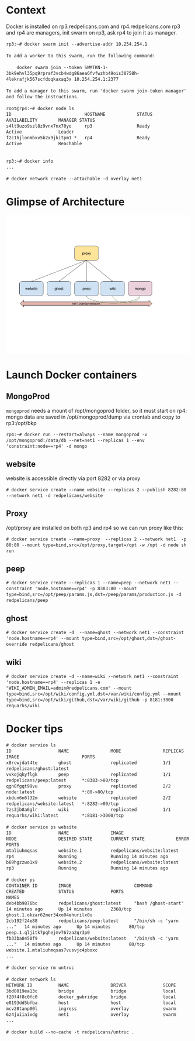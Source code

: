 <!-- TITLE: Docker -->


# Context

Docker is installed on rp3.redpelicans.com and rp4.redpelicans.com
rp3 and rp4 are managers, init swarm on rp3, ask rp4 to join it as manager.

```
rp3:~# docker swarm init --advertise-addr 10.254.254.1

To add a worker to this swarm, run the following command:

    docker swarm join --token SWMTKN-1-3bk9ehvl35pq9rpraf3vcb4wdg86aea6fvfwzhb49ois30758h-4lekrafjk567scfdoqkaxaq3x 10.254.254.1:2377

To add a manager to this swarm, run 'docker swarm join-token manager' and follow the instructions.

root@rp4:~# docker node ls
ID                            HOSTNAME            STATUS              AVAILABILITY        MANAGER STATUS
s4lt9uzo9szl8z9vnx7nx70yo     rp3                 Ready               Active              Leader
f2c1hjlonmbxv5b2x9jkitpm1 *   rp4                 Ready               Active              Reachable


rp3:~# docker info 
...

# docker network create --attachable -d overlay net1
```

# Glimpse of Architecture

![Dessin Sans Titre](/uploads/dessin-sans-titre.jpg "Dessin Sans Titre")

# Launch Docker containers

## MongoProd

`mongoprod` needs a mount of /opt/mongoprod folder, so it must start on rp4:
mongo data are saved in /opt/mongoprod/dump via crontab and copy to rp3:/opt/bkp

```
rp4:~# docker run --restart=always --name mongoprod -v /opt/mongoprod:/data/db --net=net1 --replicas 1 --env 'constraint:node==rp4' -d mongo
```
## website

website is accessible directly via port 8282 or via proxy

```
# docker service create --name website --replicas 2 --publish 8282:80 --network net1 -d redpelicans/website

```

## Proxy

/opt/proxy are installed on both rp3 and rp4 so we can run proxy like this:

``` 
# docker service create --name=proxy  --replicas 2 --network net1  -p 80:80 --mount type=bind,src=/opt/proxy,target=/opt -w /opt -d node sh run
```


## peep

```
# docker service create --replicas 1 --name=peep --network net1 --constraint 'node.hostname==rp4' -p 8383:80 --mount type=bind,src=/opt/peep/params.js,dst=/peep/params/production.js -d  redpelicans/peep
```

## ghost

```
# docker service create -d  --name=ghost --network net1 --constraint 'node.hostname==rp4' --mount type=bind,src=/opt/ghost,dst=/ghost-override redpelicans/ghost
```

## wiki

```
# docker service create -d --name=wiki --network net1 --constraint 'node.hostname==rp4' --replicas 1 -e "WIKI_ADMIN_EMAIL=admin@redpelicans.com" --mount type=bind,src=/opt/wiki/config.yml,dst=/var/wiki/config.yml --mount type=bind,src=/opt/wiki/github,dst=/var/wiki/github -p 8181:3000 requarks/wiki
```

# Docker tips

```
# docker service ls
ID                  NAME                MODE                REPLICAS            IMAGE                        PORTS
x8rcwjdat4te        ghost               replicated          1/1                 redpelicans/ghost:latest     
vvkojqkyflgk        peep                replicated          1/1                 redpelicans/peep:latest      *:8383->80/tcp
qgn8fgqt99vu        proxy               replicated          2/2                 node:latest                  *:80->80/tcp
xbdun6n6l32m        website             replicated          2/2                 redpelicans/website:latest   *:8282->80/tcp
7zs3jb8a6glr        wiki                replicated          1/1                 requarks/wiki:latest         *:8181->3000/tcp

# docker service ps website
ID                  NAME                IMAGE                        NODE                DESIRED STATE       CURRENT STATE            ERROR               PORTS
mtaliuhmqsas        website.1           redpelicans/website:latest   rp4                 Running             Running 14 minutes ago                       
b69hgzzwo1x9        website.2           redpelicans/website:latest   rp3                 Running             Running 14 minutes ago                       

# docker ps 
CONTAINER ID        IMAGE                        COMMAND                  CREATED             STATUS              PORTS                          NAMES
deb4bb9876bc        redpelicans/ghost:latest     "bash /ghost-start"      14 minutes ago      Up 14 minutes       2368/tcp                       ghost.1.okzar62mer34xo04ehurilx0u
2cb192f24e88        redpelicans/peep:latest      "/bin/sh -c 'yarn ..."   14 minutes ago      Up 14 minutes       80/tcp                         peep.1.qljitk7pqhejmv767za2qr3p0
fb33ba8450f9        redpelicans/website:latest   "/bin/sh -c 'yarn ..."   14 minutes ago      Up 14 minutes       80/tcp                         website.1.mtaliuhmqsas7vusvjc4pboxc
...

# docker service rm untruc

# docker network ls
NETWORK ID          NAME                DRIVER              SCOPE
3bd8019ea13c        bridge              bridge              local
f20f4f8c0fc0        docker_gwbridge     bridge              local
e8193dd5bfba        host                host                local
mcv28tanp00l        ingress             overlay             swarm
6z4juiiaixdg        net1                overlay             swarm
...

# docker build --no-cache -t redpelicans/untruc .
 
```

